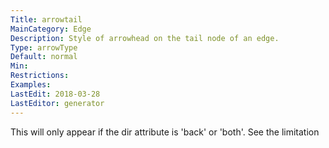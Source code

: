 ```yaml
---
Title: arrowtail
MainCategory: Edge
Description: Style of arrowhead on the tail node of an edge.
Type: arrowType
Default: normal
Min: 
Restrictions: 
Examples: 
LastEdit: 2018-03-28
LastEditor: generator
---
```


This will only appear if the dir attribute is 'back' or 'both'. See the limitation
